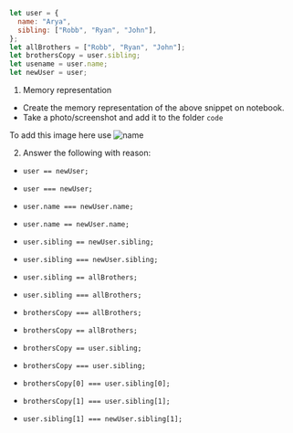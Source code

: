 ```js
let user = {
  name: "Arya",
  sibling: ["Robb", "Ryan", "John"],
};
let allBrothers = ["Robb", "Ryan", "John"];
let brothersCopy = user.sibling;
let usename = user.name;
let newUser = user;
```

1. Memory representation

- Create the memory representation of the above snippet on notebook.
- Take a photo/screenshot and add it to the folder `code`

To add this image here use ![name](./hello.jpg)

2. Answer the following with reason:

- `user == newUser;`
  <!-- output True -->
  <!-- we assign the the value of user in newUser
  so the value of user and newUser Is same.

   -->
   <!-- output and reason -->

- `user === newUser;`
<!-- true
the value of user is been stored in newUser.
 -->
- `user.name === newUser.name;`
<!-- true
the value of user.name is been stored in newUser.name .
 -->
- `user.name == newUser.name;`
<!-- true
the value of user.name is been stored in newUser.name .
 -->
- `user.sibling == newUser.sibling;`
<!-- true
the value of user.sibling is been stored in newUser.sibling .
 -->
- `user.sibling === newUser.sibling;`
<!-- true
the value of user.sibling is been stored in newUser.sibling .
 -->
- `user.sibling == allBrothers;`
<!-- false
because they different memory location
 -->
- `user.sibling === allBrothers;`
<!-- false
because they different memory location
 -->
- `brothersCopy === allBrothers;`
<!-- false
because they different memory location
 -->
- `brothersCopy == allBrothers;`
<!-- false
because they different memory location
 -->

- `brothersCopy == user.sibling;`
<!-- true
the value of user.sibling has been same brothersCopy .
 -->
- `brothersCopy === user.sibling;`
<!-- true
the value of user.sibling has been same brothersCopy .
 -->
- `brothersCopy[0] === user.sibling[0];`
<!-- true
the value of user.sibling has been same brothersCopy .
 -->
- `brothersCopy[1] === user.sibling[1];`
<!-- true
the value of user.sibling has been same brothersCopy .
 -->
- `user.sibling[1] === newUser.sibling[1];`
<!-- true
the value of user.sibling has been same brothersCopy .
 -->
